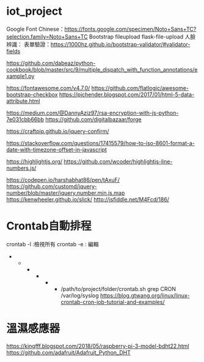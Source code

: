 # iot_project

Google Font Chinese：https://fonts.google.com/specimen/Noto+Sans+TC?selection.family=Noto+Sans+TC
Bootstrap
fileupload
flask-file-upload
人臉辨識：
表單驗證：https://1000hz.github.io/bootstrap-validator/#validator-fields

https://github.com/dabeaz/python-cookbook/blob/master/src/9/multiple_dispatch_with_function_annotations/example1.py

https://fontawesome.com/v4.7.0/
https://github.com/flatlogic/awesome-bootstrap-checkbox
https://pjchender.blogspot.com/2017/01/html-5-data-attribute.html

https://medium.com/@DannyAziz97/rsa-encryption-with-js-python-7e031cbb66bb
https://github.com/digitalbazaar/forge

https://craftpip.github.io/jquery-confirm/

https://stackoverflow.com/questions/17415579/how-to-iso-8601-format-a-date-with-timezone-offset-in-javascript

https://highlightjs.org/
https://github.com/wcoder/highlightjs-line-numbers.js/

https://codepen.io/harshabhat86/pen/tAxuF/
https://github.com/customd/jquery-number/blob/master/jquery.number.min.js.map
https://kenwheeler.github.io/slick/
http://jsfiddle.net/M4Fcd/186/

# Crontab自動排程
crontab -l :檢視所有
crontab -e : 編輯
* * * * * * /path/to/project/folder/crontab.sh
grep CRON /var/log/syslog
https://blog.gtwang.org/linux/linux-crontab-cron-job-tutorial-and-examples/

# 溫濕感應器
https://kingfff.blogspot.com/2018/05/raspberry-pi-3-model-bdht22.html
https://github.com/adafruit/Adafruit_Python_DHT
